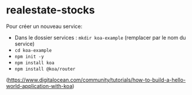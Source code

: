 # realestate-stocks

Pour créer un nouveau service:
- Dans le dossier services : `mkdir koa-example` (remplacer par le nom du service)
- `cd koa-example`
- `npm init -y`
- `npm install koa`
- `npm install @koa/router`

(https://www.digitalocean.com/community/tutorials/how-to-build-a-hello-world-application-with-koa)

